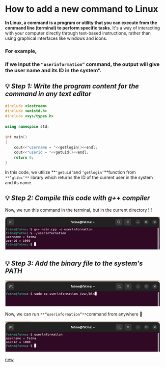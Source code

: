 # How to add a new command to Linux

**In Linux, a command is a program or utility that you can execute from the command line (terminal) to perform specific tasks.** It's a way of interacting with your computer directly through text-based instructions, rather than using graphical interfaces like windows and icons.

### For example,

### if we input the `“userinformation”` command, the output will give the user name and its ID in the system”.

## 💡 ***Step 1: Write the program content for the command in any text editor***

```cpp
#include <iostream>
#include <unistd.h>
#include <sys/types.h>

using namespace std;

int main()
{
    cout<<"username = "<<getlogin()<<endl;
    cout<<"userid = "<<getuid()<<endl;
    return 0;
}
```

In this code, we utilize **`‘getuid’`and `‘getlogin’`**function from `**‘glibc’**` library which returns the ID of the current user in the system and its name.

## 💡 *Step 2: Compile this code with g++ compiler*

 Now, we run this command in the terminal, but in the current directory !!!

![Untitled](How%20to%20add%20a%20new%20command%20to%20Linux%205b1c736bbe964f238f73d88d1d289df2/Untitled.png)

## 💡 ***Step 3: Add the binary file to the system's PATH***

![Untitled](How%20to%20add%20a%20new%20command%20to%20Linux%205b1c736bbe964f238f73d88d1d289df2/Untitled%201.png)

Now, we can run `**“userinformation”**`command from anywhere 🎃

![Untitled](How%20to%20add%20a%20new%20command%20to%20Linux%205b1c736bbe964f238f73d88d1d289df2/Untitled%202.png)

[new](https://www.notion.so/new-8079385eadfa44a19e9c43fcc1518cbb?pvs=21)